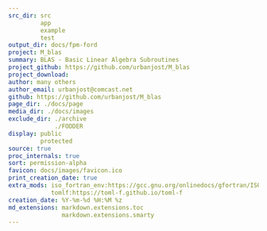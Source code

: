 ```yaml
---
src_dir: src
         app
         example
         test
output_dir: docs/fpm-ford
project: M_blas
summary: BLAS - Basic Linear Algebra Subroutines
project_github: https://github.com/urbanjost/M_blas
project_download:
author: many others
author_email: urbanjost@comcast.net
github: https://github.com/urbanjost/M_blas
page_dir: ./docs/page
media_dir: ./docs/images
exclude_dir: ./archive
             ./FODDER
display: public
         protected
source: true
proc_internals: true
sort: permission-alpha
favicon: docs/images/favicon.ico
print_creation_date: true
extra_mods: iso_fortran_env:https://gcc.gnu.org/onlinedocs/gfortran/ISO_005fFORTRAN_005fENV.html
            tomlf:https://toml-f.github.io/toml-f
creation_date: %Y-%m-%d %H:%M %z
md_extensions: markdown.extensions.toc
               markdown.extensions.smarty
---
```

<!--
author_pic:
twitter:
website:
-->
